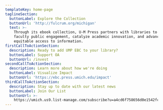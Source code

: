 ```yaml
---
templateKey: home-page
taglineSection:
  buttonLabel: Explore the Collection
  buttonUrl: 'http://fulcrum.org/michigan'
  text: >-
    Through its ebook collection, U-M Press partners with libraries to support
    faculty public engagement, catalyze academic innovation, and advance more
    equitable access to information.
firstCallToActionSection:
  description: Ready to add UMP EBC to your library?
  buttonLabel: Support OA
  buttonUrl: /invest
secondCallToActionSection:
  description: Learn more about how we're doing
  buttonLabel: Visualize Impact
  buttonUrl: 'https://ebc.press.umich.edu/impact'
thirdCallToActionSection:
  description: Stay up to date with our latest news
  buttonLabel: Join Our List
  buttonUrl: >-
    https://umich.us9.list-manage.com/subscribe?u=a4cd6f758656d0e1542fcb495&id=ee5048bf45
---
```

